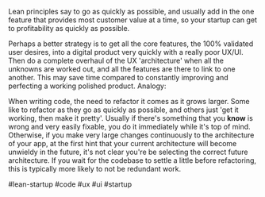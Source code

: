
Lean principles say to go as quickly as possible, and usually add in the one feature that provides most customer value at a time, so your startup can get to profitability as quickly as possible.

Perhaps a better strategy is to get all the core features, the 100% validated user desires, into a digital product very quickly with a really poor UX/UI. Then do a complete overhaul of the UX 'architecture' when all the unknowns are worked out, and all the features are there to link to one another. This may save time compared to constantly improving and perfecting a working polished product. Analogy:

When writing code, the need to refactor it comes as it grows larger. Some like to refactor as they go as quickly as possible, and others just 'get it working, then make it pretty'. Usually if there's something that you **know** is wrong and very easily fixable, you do it immediately while it's top of mind. Otherwise, if you make very large changes continuously to the architecture of your app, at the first hint that your current architecture will become unwieldy in the future, it's not clear you're be selecting the correct future architecture. If you wait for the codebase to settle a little before refactoring, this is typically more likely to not be redundant work.

#lean-startup #code #ux #ui #startup